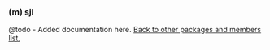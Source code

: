 ### (m) sjl
@todo - Added documentation here.
[Back to other packages and members list.](#other-packages-and-members)
